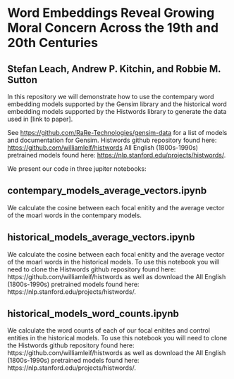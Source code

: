 
<h1>Word Embeddings Reveal Growing Moral Concern Across the 19th and 20th Centuries</h1>

<h2>Stefan Leach, Andrew P. Kitchin, and Robbie M. Sutton</h2>

In this repository we will demonstrate how to use the contempary word embedding models supported by the Gensim library and the historical word embedding models supported by the Histwords library to generate the data used in [link to paper]. 

See https://github.com/RaRe-Technologies/gensim-data for a list of models and documentation for Gensim.
Histwords github repository found here: https://github.com/williamleif/histwords 
All English (1800s-1990s) pretrained models found here: https://nlp.stanford.edu/projects/histwords/.

We present our code in three jupiter notebooks:

<h2>contempary_models_average_vectors.ipynb</h2>
We calculate the cosine between each focal enitity and the average vector of the moarl words in the contempary models.

<h2>historical_models_average_vectors.ipynb</h2>
We calculate the cosine between each focal enitity and the average vector of the moarl words in the historical models. To use this notebook you will need to clone the Histwords github repository found here: https://github.com/williamleif/histwords as well as download the All English (1800s-1990s) pretrained models found here: https://nlp.stanford.edu/projects/histwords/.

<h2>historical_models_word_counts.ipynb</h2>
We calculate the word counts of each of our focal enitites and control entities in the historical models. To use this notebook you will need to clone the Histwords github repository found here: https://github.com/williamleif/histwords as well as download the All English (1800s-1990s) pretrained models found here: https://nlp.stanford.edu/projects/histwords/.
